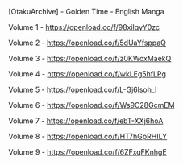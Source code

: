[OtakuArchive] - Golden Time - English Manga

Volume 1 - https://openload.co/f/98xiIqyY0zc

Volume 2 - https://openload.co/f/5dUaYfsppaQ

Volume 3 - https://openload.co/f/z0KWoxMaekQ

Volume 4 - https://openload.co/f/wkLEg5hfLPg

Volume 5 - https://openload.co/f/L-Gj6lsoh_I

Volume 6 - https://openload.co/f/Ws9C28GcmEM

Volume 7 - https://openload.co/f/ebT-XXj6hoA

Volume 8 - https://openload.co/f/HT7hGpRHILY

Volume 9 - https://openload.co/f/6ZFxqFKnhgE
